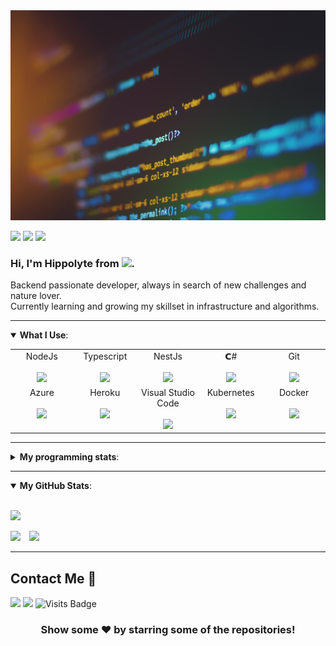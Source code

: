 <img src="https://github.com/Nerwin/nerwin/blob/master/img/banner.jpg">

[<img src="https://img.shields.io/badge/Developer-Backend-yellow?style=for-the-badge" />](_blank) [<img src = "https://img.shields.io/badge/Os-MacOS-blue?style=for-the-badge&logo=apple&logoColor=white">](_blank)  [<img src ="https://img.shields.io/badge/Stack-Node.Js-42b883?style=for-the-badge&logo=node.js&logoColor=white">](_blank)  


<h3 align=“center”>
	Hi, I'm Hippolyte from <img src="https://raw.githubusercontent.com/hjnilsson/country-flags/master/svg/fr.svg" width=25>.
	
</h3>

   Backend passionate developer, always in search of new challenges and nature lover.  
   Currently learning and growing my skillset in infrastructure and algorithms.
	

---
<details open>
 <summary><b>What I Use</b>: </summary>

<table>
  <tbody>
    <tr valign="top">
        <td width="20%" align="center">
          <span>NodeJs</span><br /><br />
          <img height="64px" src="https://cdn.svgporn.com/logos/nodejs.svg" />
        </td>
        <td width="20%" align="center">
          <span>Typescript</span><br /><br />
          <img height="64px" src="https://cdn.worldvectorlogo.com/logos/typescript.svg" />
        </td>
        <td width="20%" align="center">
            <span>NestJs</span><br /><br />
            <img height="64px" src="https://cdn.svgporn.com/logos/nestjs.svg" />
        </td>
        <td width="20%" align="center">
            <span>𝗖#</span><br /><br />
            <img height="64px" src="https://cdn.svgporn.com/logos/c-sharp.svg" />
        </td>
        <td width="20%" align="center">
            <span>Git</span><br /><br />
            <img height="64px" src="https://cdn.svgporn.com/logos/git-icon.svg" />
        </td>
    </tr>
    <tr valign="top">
        <td width="20%" align="center">
            <span>Azure</span><br /><br />
            <img height="64px" src="https://cdn.svgporn.com/logos/azure.svg" />
        </td>
        <td width="20%" align="center">
            <span>Heroku</span><br /><br />
            <img height="64px" src="https://cdn.svgporn.com/logos/heroku.svg" />
        </td>
        <td width="20%" align="center">
        <span>Visual Studio Code</span><br /><br />
        <img height="64px" src="https://cdn.svgporn.com/logos/visual-studio-code.svg" />
      </td>
        <td width="20%" align="center">
        <span>Kubernetes</span><br /><br />
        <img height="64px" src="https://cdn.svgporn.com/logos/kubernetes.svg" />
      </td>
        <td width="20%" align="center">
        <span>Docker</span><br /><br />
        <img height="64px" src="https://cdn.svgporn.com/logos/docker.svg" />
      </td>
    </tr>
  </tbody>
</table>

</details>

---

<details> 
 <summary><b>My programming stats</b>: </summary>
<br>

<!--START_SECTION:waka-->
```text
C#           5 hrs 7 mins    ██████████████▓░░░░░░░░░░   58.13 % 
TypeScript   1 hr 57 mins    █████▓░░░░░░░░░░░░░░░░░░░   22.27 % 
JSON         53 mins         ██▓░░░░░░░░░░░░░░░░░░░░░░   10.06 % 
Markdown     28 mins         █▒░░░░░░░░░░░░░░░░░░░░░░░   05.37 % 
Other        17 mins         ▓░░░░░░░░░░░░░░░░░░░░░░░░   03.27 % 
```
<!--END_SECTION:waka-->

</details>

---

<details open>
 <summary><b>My GitHub Stats</b>: </summary>

<br>

<p align = "left">
	<img style="vertical-align:left" src="https://github-readme-stats.vercel.app/api?username=nerwin&count_private=true&show_icons=true&theme=tokyonight&hide=contribs,prs&hide_title=true" />
</p>
<p align = "left">
	<img src="https://github-readme-stats.vercel.app/api/wakatime?username=nerwin&theme=tokyonight" />
	<img hspace="10" src="https://github-readme-stats.vercel.app/api/top-langs/?username=nerwin&layout=compact&theme=tokyonight&hide=css,php,html" />
</p>

</details>

---

##  Contact Me :speech_balloon:

[<img src="https://img.shields.io/badge/HLacroix-%230077B5.svg?&style=for-the-badge&logo=linkedin&logoColor=white" />](https://www.linkedin.com/in/hippolyte-lacroix/) [<img src="https://img.shields.io/badge/Nerwin-yellow.svg?style=for-the-badge&logo=github&logoColor=white" />](https://github.com/Nerwin/)  ![Visits Badge](https://badges.pufler.dev/visits/Nerwin/nerwin?style=for-the-badge )   

<div align="center">

### Show some ❤️ by starring some of the repositories!

</div>
